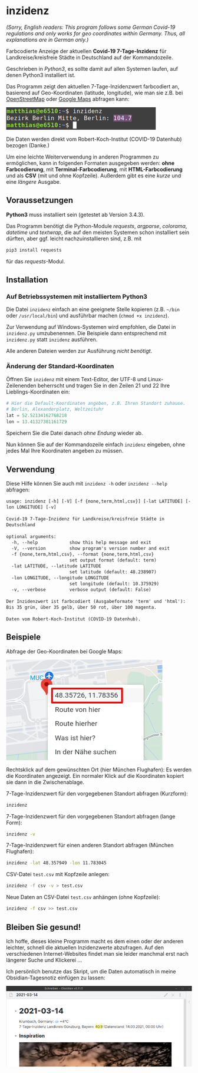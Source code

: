 # inzidenz

*(Sorry, English readers: This program follows some German Covid-19 regulations and only works for geo coordinates within Germany. Thus, all explanations are in German only.)*

Farbcodierte Anzeige der aktuellen **Covid-19 7-Tage-Inzidenz** für Landkreise/kreisfreie Städte in Deutschland auf der Kommandozeile.

Geschrieben in *Python3*, es sollte damit auf allen Systemen laufen, auf denen Python3 installiert ist.

Das Programm zeigt den aktuellen 7-Tage-Inzidenzwert farbcodiert an, basierend auf Geo-Koordinaten (latitude, longitude), wie man sie z.B. bei [OpenStreetMap](https://www.openstreetmap.org/search?query=52.52134162768218%2C13.41327381161729#map=19/52.52134/13.41327) oder [Google Maps](https://www.google.com/maps/place/52%C2%B031'16.8%22N+13%C2%B024'47.8%22E/@52.5213416,13.4110851,17z/data=!3m1!4b1!4m5!3m4!1s0x0:0x0!8m2!3d52.5213416!4d13.4132738) abfragen kann:

![Terminal-Ausgabe](images/inzidenz.png)

Die Daten werden direkt vom Robert-Koch-Institut (COVID-19 Datenhub) bezogen (Danke.)

Um eine leichte Weiterverwendung in anderen Programmen zu ermöglichen, kann in folgenden Formaten ausgegeben werden: **ohne Farbcodierung**, mit **Terminal-Farbcodierung**, mit **HTML-Farbcodierung** und als **CSV** (mit und ohne Kopfzeile). Außerdem gibt es eine _kurze_ und eine _längere_ Ausgabe.

## Voraussetzungen

**Python3** muss installiert sein (getestet ab Version 3.4.3).

Das Programm benötigt die Python-Module _requests_, _argparse_, _colorama_, _datetime_ und _textwrap_, die auf den meisten Systemen schon installiert sein dürften, aber ggf. leicht nachzuinstallieren sind, z.B. mit

```bash
pip3 install requests
```

für das _requests_-Modul.

## Installation

### Auf Betriebssystemen mit installiertem Python3

Die Datei `inzidenz` einfach an eine geeignete Stelle kopieren (z.B. `~/bin` oder `/usr/local/bin`) und ausführbar machen (`chmod +x inzidenz`).

Zur Verwendung auf Windows-Systemen wird empfohlen, die Datei in `inzidenz.py` umzubenennen. Die Beispiele dann entsprechend mit `inzidenz.py` statt `inzidenz` ausführen.

Alle anderen Dateien werden zur Ausführung _nicht benötigt_.

### Änderung der Standard-Koordinaten

Öffnen Sie `inzidenz` mit einem Text-Editor, der UTF-8 und Linux-Zeilenenden beherrscht und tragen Sie in den Zeilen 21 und 22 Ihre Lieblings-Koordinaten ein:

```python
# Hier die Default-Koordinaten angeben, z.B. Ihren Standort zuhause.
# Berlin, Alexanderplatz, Weltzeituhr
lat = 52.52134162768218
lon = 13.41327381161729
```

Speichern Sie die Datei danach _ohne Endung_ wieder ab.

Nun können Sie auf der Kommandozeile einfach `inzidenz` eingeben, ohne jedes Mal Ihre Koordinaten angeben zu müssen.

## Verwendung

Diese Hilfe können Sie auch mit `inzidenz -h` oder `inzidenz --help` abfragen:

```text
usage: inzidenz [-h] [-V] [-f {none,term,html,csv}] [-lat LATITUDE] [-lon LONGITUDE] [-v]

Covid-19 7-Tage-Inzidenz für Landkreise/kreisfreie Städte in Deutschland

optional arguments:
  -h, --help            show this help message and exit
  -V, --version         show program's version number and exit
  -f {none,term,html,csv}, --format {none,term,html,csv}
                        set output format (default: term)
  -lat LATITUDE, --latitude LATITUDE
                        set latitude (default: 48.238907)
  -lon LONGITUDE, --longitude LONGITUDE
                        set longitude (default: 10.375929)
  -v, --verbose         verbose output (default: False)

Der Inzidenzwert ist farbcodiert (Ausgabeformate 'term' und 'html'):
Bis 35 grün, über 35 gelb, über 50 rot, über 100 magenta.

Daten vom Robert-Koch-Institut (COVID-19 Datenhub).
```

## Beispiele

Abfrage der Geo-Koordinaten bei Google Maps:

![Google Maps Koordinaten-Abfrage](images/google-maps-location.png)

Rechtsklick auf dem gewünschten Ort (hier München Flughafen): Es werden die Koordinaten angezeigt. Ein normaler Klick auf die Koordinaten kopiert sie dann in die Zwischenablage.

7-Tage-Inzidenzwert für den vorgegebenen Standort abfragen (Kurzform):
```bash
inzidenz
```

7-Tage-Inzidenzwert für den vorgegebenen Standort abfragen (lange Form):
```bash
inzidenz -v
```

7-Tage-Inzidenzwert für einen anderen Standort abfragen (München Flughafen):
```bash
inzidenz -lat 48.357949 -lon 11.783045
```

CSV-Datei `test.csv` mit Kopfzeile anlegen:
```bash
inzidenz -f csv -v > test.csv
```

Neue Daten an CSV-Datei `test.csv` anhängen (ohne Kopfzeile):
```bash
inzidenz -f csv >> test.csv
```

## Bleiben Sie gesund!

Ich hoffe, dieses kleine Programm macht es dem einen oder der anderen leichter, schnell die aktuellen Inzidenzwerte abzufragen. Auf den verschiedenen Internet-Websites findet man sie leider manchmal erst nach längerer Suche und Klickerei …

Ich persönlich benutze das Skript, um die Daten automatisch in meine Obsidian-Tagesnotiz einfügen zu lassen:

![Obsidian Tagesnotiz](images/obsidian-daily-note.png)

